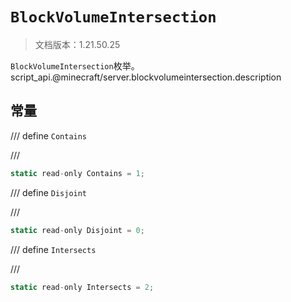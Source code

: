 # `BlockVolumeIntersection`

> 文档版本：1.21.50.25

`BlockVolumeIntersection`枚举。script_api.@minecraft/server.blockvolumeintersection.description

## 常量

/// define
`Contains`


///

```js
static read-only Contains = 1;
```


/// define
`Disjoint`


///

```js
static read-only Disjoint = 0;
```


/// define
`Intersects`


///

```js
static read-only Intersects = 2;
```

